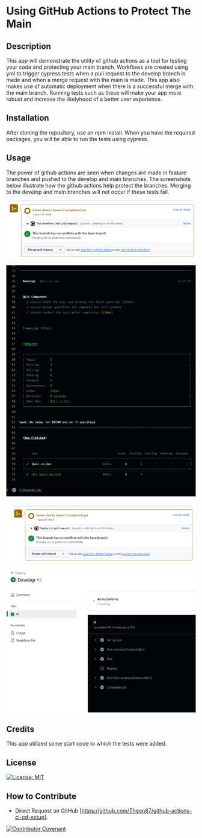 # Using GitHub Actions to Protect The Main

## Description

This app will demonstrate the utility of github actions as a tool for testing your code and protecting your main branch. Workflows are created using yml to trigger cypress tests when a pull request to the develop branch is made and when a merge request with the main is made. This app also makes use of automatic deployment when there is a successful merge with the main branch. Running tests such as these will make your app more robust and increase the likelyhood of a better user experience. 

## Installation

After cloning the repository, use an npm install. When you have the required packages, you will be able to run the tests using cypress. 

## Usage

The power of github actions are seen when changes are made in feature branches and pushed to the develop and main branches. The screenshots below illustrate how the github actions help protect the branches. Merging to the develop and main branches will not occur if these tests fail. 

![check before merge to develop](/assets/github-actions-checking-before-merging-to-develop.png)

![cypress test for pull request](/assets/github-actions-component-test-for-pr.png)

![check before merge to main](/assets/github-actions-checking-before-merging-to-main.png)

![deploy to render](/assets/github-actions-deploy-to-render-for-main-merge.png)

## Credits

This app utilized some start code to which the tests were added.

## License

[![License: MIT](https://img.shields.io/badge/License-MIT-yellow.svg)](https://opensource.org/licenses/MIT)

## How to Contribute

- Direct Request on GitHub [https://github.com/Theon87/github-actions-ci-cd-setup].

[![Contributor Covenant](https://img.shields.io/badge/Contributor%20Covenant-2.1-4baaaa.svg)](code_of_conduct.md)